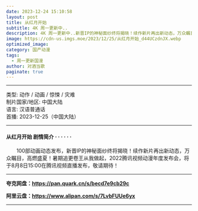 ```yaml
---
date: 2023-12-24 15:10:58
layout: post
title: 从红月开始
subtitle: 4K 周一更新中..
description: 4K 周一更新中..新晋IP的神秘面纱终将揭晓！续作新片再出新动态，万众瞩目，高燃盛夏！暑期追更卷王从我做起...
image: https://cdn-us.imgs.moe/2023/12/25/从红月开始_d44UCzdnJX.webp
optimized_image: 
category: 国产动漫
tags:
  - 周一更新国漫
author: 对酒当歌
paginate: true
---
```


---

类型: 动作 / 动画 / 惊悚 / 灾难  
制片国家/地区: 中国大陆  
语言: 汉语普通话  
首播: 2023-12-25（中国大陆）  

---

#### 从红月开始 剧情简介 · · · · · ·

　　100部动画动态发布，新晋IP的神秘面纱终将揭晓！续作新片再出新动态，万众瞩目，高燃盛夏！暑期追更卷王从我做起，2022腾讯视频动漫年度发布会，将于8月8日15:00在腾讯视频直播发布，敬请期待！

---

**夸克网盘：<https://pan.quark.cn/s/becd7e9cb29c>**

**阿里云盘：<https://www.alipan.com/s/7LvbFUUe6yx>**

---
